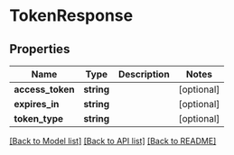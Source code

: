 # TokenResponse

## Properties
Name | Type | Description | Notes
------------ | ------------- | ------------- | -------------
**access_token** | **string** |  | [optional] 
**expires_in** | **string** |  | [optional] 
**token_type** | **string** |  | [optional] 

[[Back to Model list]](../README.md#documentation-for-models) [[Back to API list]](../README.md#documentation-for-api-endpoints) [[Back to README]](../README.md)


